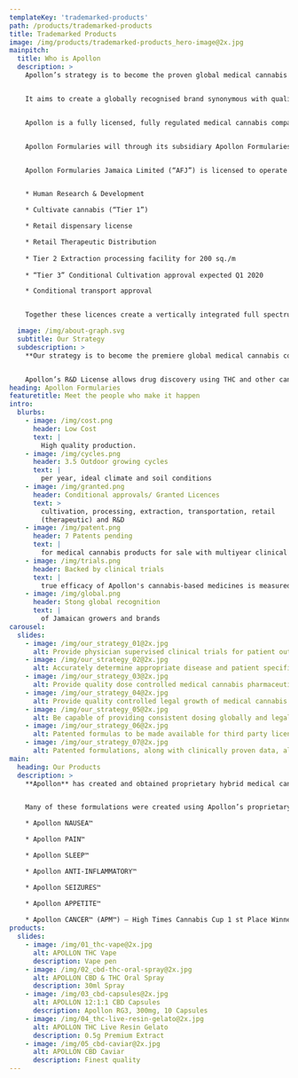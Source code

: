 ```yaml
---
templateKey: 'trademarked-products'
path: /products/trademarked-products
title: Trademarked Products
image: /img/products/trademarked-products_hero-image@2x.jpg
mainpitch:
  title: Who is Apollon 
  description: >
    Apollon’s strategy is to become the proven global medical cannabis company licenced to develop full spectrum formulations based on real life clinical patient data.


    It aims to create a globally recognised brand synonymous with quality, consistent potency on a range of products for a variety of conditions within the medical cannabis space.


    Apollon is a fully licensed, fully regulated medical cannabis company working with full spectrum oils inclusive of THC. The company plans, using its own formulations, to develop medicines for conditions that afflict humans in the modern world.


    Apollon Formularies will through its subsidiary Apollon Formularies Jamaica Ltd (a fully licensed full spectrum medical cannabis company), develop, market, distribute and sell full spectrum (inclusive of THC) products in the legal hemp and medical cannabis industry.  It is currently producing pharmaceutical, neutraceutical and other medical cannabis related products, including 3D printed sublingual, suppositories and capsules. Apollon Formularies was established to advance the current significant commercial opportunities in the legal medical cannabis markets globally.


    Apollon Formularies Jamaica Limited (“AFJ”) is licensed to operate at the Federal level in Jamaica and hold the following licences and approvals:  


    * Human Research & Development

    * Cultivate cannabis (“Tier 1”)

    * Retail dispensary license  

    * Retail Therapeutic Distribution
    
    * Tier 2 Extraction processing facility for 200 sq./m
    
    * “Tier 3” Conditional Cultivation approval expected Q1 2020

    * Conditional transport approval 


    Together these licences create a vertically integrated full spectrum (inclusive of THC) medical cannabis company both in Jamaica and to the international market via legal export from Jamaica to countries where the law allows import of medical cannabis products.

  image: /img/about-graph.svg
  subtitle: Our Strategy
  subdescription: >  
    **Our strategy is to become the premiere global medical cannabis company legally licensed to develop successful personalised clinical treatments utilizing artificial intelligence on clinical trial patient data.**


    Apollon’s R&D License allows drug discovery using THC and other cannabinoids. This allows Apollon to be the rare European listed company conducting human R&D using THC to develop new therapeutics.
heading: Apollon Formularies
featuretitle: Meet the people who make it happen
intro:
  blurbs:
    - image: /img/cost.png
      header: Low Cost
      text: |
        High quality production.
    - image: /img/cycles.png
      header: 3.5 Outdoor growing cycles
      text: |
        per year, ideal climate and soil conditions
    - image: /img/granted.png
      header: Conditional approvals/ Granted Licences
      text: >
        cultivation, processing, extraction, transportation, retail
        (therapeutic) and R&D
    - image: /img/patent.png
      header: 7 Patents pending
      text: |
        for medical cannabis products for sale with multiyear clinical trials
    - image: /img/trials.png
      header: Backed by clinical trials
      text: |
        true efficacy of Apollon's cannabis-based medicines is measured   
    - image: /img/global.png
      header: Stong global recognition
      text: |
        of Jamaican growers and brands             
carousel: 
  slides: 
    - image: /img/our_strategy_01@2x.jpg 
      alt: Provide physician supervised clinical trials for patient outcomes validation
    - image: /img/our_strategy_02@2x.jpg
      alt: Accurately determine appropriate disease and patient specific formulations
    - image: /img/our_strategy_03@2x.jpg
      alt: Provide quality dose controlled medical cannabis pharmaceutical production
    - image: /img/our_strategy_04@2x.jpg
      alt: Provide quality controlled legal growth of medical cannabis strains
    - image: /img/our_strategy_05@2x.jpg
      alt: Be capable of providing consistent dosing globally and legally
    - image: /img/our_strategy_06@2x.jpg
      alt: Patented formulas to be made available for third party licensing
    - image: /img/our_strategy_07@2x.jpg 
      alt: Patented formulations, along with clinically proven data, allows for potential partnerships with ‘Big Pharma’    
main:
  heading: Our Products
  description: >
    **Apollon** has created and obtained proprietary hybrid medical cannabis pharmaceutical strains, technology, formulations, and treatment products.


    Many of these formulations were created using Apollon’s proprietary artificial intelligence techniques and include:

    * Apollon NAUSEA™

    * Apollon PAIN™

    * Apollon SLEEP™

    * Apollon ANTI-INFLAMMATORY™

    * Apollon SEIZURES™

    * Apollon APPETITE™
    
    * Apollon CANCER™ (APM™) – High Times Cannabis Cup 1 st Place Winner                    
products:
  slides:
    - image: /img/01_thc-vape@2x.jpg
      alt: APOLLON THC Vape
      description: Vape pen
    - image: /img/02_cbd-thc-oral-spray@2x.jpg
      alt: APOLLON CBD & THC Oral Spray
      description: 30ml Spray
    - image: /img/03_cbd-capsules@2x.jpg
      alt: APOLLON 12:1:1 CBD Capsules
      description: Apollon RG3, 300mg, 10 Capsules
    - image: /img/04_thc-live-resin-gelato@2x.jpg
      alt: APOLLON THC Live Resin Gelato
      description: 0.5g Premium Extract
    - image: /img/05_cbd-caviar@2x.jpg
      alt: APOLLON CBD Caviar
      description: Finest quality
---
```

